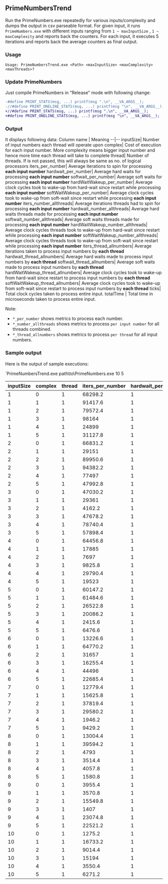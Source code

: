 ## PrimeNumbersTrend

Run the PrimeNumbers.exe repeatedly for various inputs/complexity and dumps the output in csv parseable format. For given input, it runs `PrimeNumbers.exe` with different inputs ranging from `1 ~ maxInputSize` , `1 ~ maxComplexity` and reports back the counters. For each input, it executes 5 iterations and reports back the average counters as final output.

### Usage

```
Usage: PrimeNumbersTrend.exe <Path> <maxInputSize> <maxComplexity> <maxThreads>?
```

### Update PrimeNumbers
Just compile PrimeNumbers in "Release" mode with following change:

```diff
-#define PRINT_STATS(msg, ...) printf(msg ".\n", __VA_ARGS__);
-//#define PRINT_ONELINE_STATS(msg, ...) printf(msg "\n", __VA_ARGS__);
+//#define PRINT_STATS(msg, ...) printf(msg ".\n", __VA_ARGS__);
+#define PRINT_ONELINE_STATS(msg, ...) printf(msg "\n", __VA_ARGS__);
```

### Output

It displays following data:
Column name | Meaning
--|--
inputSize| Number of input numbers each thread will operate upon
complex| Cost of execution for each input number. More complexity means bigger input number and hence more time each thread will take to complete
thread| Number of threads. If <maxThreads> is not passed, this will always be same as no. of logical processors
iters_per_number| Average iterations to spin for processing **each input number**
hardwait_per_number| Average hard waits for processing **each input number**
softwait_per_number| Average soft waits for processing **each input number**
hardWaitWakeup_per_number| Average clock cycles took to wake-up from hard-wait since restart while processing **each input number**
softWaitWakeup_per_number| Average clock cycles took to wake-up from soft-wait since restart while processing **each input number**
iters_number_allthreads| Average iterations threads had to spin for processing **each input number**
hardwait_number_allthreads| Average hard waits threads made for processing **each input number**
softwait_number_allthreads| Average soft waits threads made for processing **each input number**
hardWaitWakeup_number_allthreads| Average clock cycles threads took to wake-up from hard-wait since restart while processing **each input number**
softWaitWakeup_number_allthreads| Average clock cycles threads took to wake-up from soft-wait since restart while processing **each input number**
iters_thread_allnumbers| Average iterations taken to process input numbers by **each thread**
hardwait_thread_allnumbers| Average hard waits made to process input numbers by **each thread**
softwait_thread_allnumbers| Average soft waits made to process input numbers by **each thread**
hardWaitWakeup_thread_allnumbers| Average clock cycles took to wake-up from hard-wait since restart to process input numbers by **each thread**
softWaitWakeup_thread_allnumbers| Average clock cycles took to wake-up from soft-wait since restart to process input numbers by **each thread**
ticks| Total clock cycles taken to process entire input.
totalTime | Total time in microseconds taken to process entire input.

Note:
- `*_per_number` shows metrics to process each number.
- `*_number_allthreads` shows metrics to process `per input number` for all threads combined.
- `*_thread_allnumbers` shows metrics to process `per thread` for all input numbers.


### Sample output

Here is the output of sample executions:

`PrimeNumbersTrend.exe path\to\PrimeNumbers.exe 10 5

inputSize|complex|thread|iters_per_number|hardwait_per_number|softwait_per_number|hardWaitWakeup_per_number|softWaitWakeup_per_number|iters_number_allthreads|hardwait_number_allthreads|softwait_number_allthreads|hardWaitWakeup_number_allthreads|softWaitWakeup_number_allthreads|iters_thread_allnumbers|hardwait_thread_allnumbers|softwait_thread_allnumbers|hardWaitWakeup_thread_allnumbers|softWaitWakeup_thread_allnumbers|ticks|totalTime
--|--|--|--|--|--|--|--|--|--|--|--|--|--|--|--|--|--|--|--|
1|0|1|68298.2|1|1.6|4422.6|4563.4|1365954.2|2.8|19.2|88439.6|91261.2|68298.2|1|1.6|4422.6|4563.4|11044842.2|2988.2
1|1|1|91417.6|1|1.2|3255.2|3383.8|1828340.8|2.8|19.2|65089.8|67666.6|91417.6|1|1.2|3255.2|3383.8|13453957.6|3640.2
1|2|1|79572.4|1|1.2|6927.8|7067.2|1591437.4|4.6|17.2|138548.6|141337.4|79572.4|1|1.2|6927.8|7067.2|13861401.4|3750.2
1|3|1|98164|1|1|6244.6|6378.6|1963267|3.4|18|124882.6|127564.6|98164|1|1|6244.6|6378.6|16171750.2|4375.6
1|4|1|24899|1|2|398.2|517|497970.8|1|21|7958.6|10332.6|24899|1|2|398.2|517|5020018.6|1358.2
1|5|1|31127.8|1|1.8|415.8|552|622547|1|20.8|8308.4|11032.8|31127.8|1|1.8|415.8|552|6064671.2|1640.6
2|0|1|66831.2|1|1.4|270561.6|270658.2|1336611.8|2.8|18.6|5411220.2|5413154.2|133661.8|1|2.4|541122.4|541316|19708316.2|5334.2
2|1|1|29151|1|1.6|1443.2|1572.4|583009.2|1.2|20.6|28853.4|31439.6|58301.4|1|2.6|2885.8|3144.4|9363153|2533.2
2|2|1|89950.6|1|1|314895|315021.8|1799000.6|5|15.8|6297891|6300430|179900.6|1|2|629789.6|630043.4|25648959.4|6939.4
2|3|1|94382.2|1|1|268108.8|268260.4|1887636.4|3.8|17.6|5362169.6|5365201|188764.2|1|2|536217.4|536520.6|26364465.8|7133.8
2|4|1|77497|1|1|166806.2|166919|1549932.2|1.8|19.6|3336113.8|3338368.8|154993.6|1|2|333611.8|333837.4|21931410.6|5933.8
2|5|1|47992.8|1|1.6|158594.2|158699.6|959846.6|3.4|18.2|3171875.4|3173983.4|95985.2|1|2.6|317188|317398.8|14737711.4|3987.4
3|0|1|47030.2|1|1.4|162226.4|162351|940594.2|1.8|19.8|3244516|3247012.2|141089.4|1|3.4|486677.8|487052.4|19691087.8|5327.4
3|1|1|29361|1|1.6|82536.6|82664.8|587210|1.6|20.2|1650719|1653285.8|88081.8|1|3.6|247608.4|247993.2|13268721.4|3590
3|2|1|4162.2|1|2|351.4|474|83238.2|1|21|7019|9470.2|12486.2|1|4|1053.2|1421|3425800|926.8
3|3|1|47678.2|1|1.4|307357.6|307474.6|953552.6|3.2|18.2|6147147.2|6149485.8|143033.4|1|3.4|922072.6|922423.4|20703727.8|5601.6
3|4|1|78740.4|1|1.2|410160.2|410281.8|1574803.8|4.8|16.8|8203195.2|8205629.6|236221|1.2|3|1230479.8|1230844.8|32762759.8|8864.4
3|5|1|57898.4|1|1.2|315742.8|315869.8|1157957.8|4.2|17.4|6314842.8|6317389|173694.2|1|3.2|947227|947608.8|24372117.4|6594
4|0|1|64456.8|1|1.2|356299.4|356422.6|1289124.4|4.4|16.8|7125978.2|7128447.2|257825.4|1.6|3.6|1425196|1425689.8|35501743|9605.4
4|1|1|17885|1|1.8|37384.2|37467.4|357689.6|1.2|20.8|747671.6|749338.2|71538.4|1|4.8|149534.8|149868|10631350.8|2876.2
4|2|1|7697|1|2|360.4|474|153930.4|1|21|7199.6|9468.6|30786.6|1|5|1440.4|1894.2|5697624|1541.4
4|3|1|9825.8|1|1.8|12744.8|12879.8|196502.6|1|20.8|254886.2|257586.4|39301|1|4.8|50977.8|51517.6|6897421.2|1865.8
4|4|1|29790.4|1|1.6|168083|168197.8|595797.4|3.2|18.6|3361652.4|3363943.4|119159.6|1.2|4.4|672330.8|672789|26974745|7298.4
4|5|1|19523|1|1.6|42286.6|42400.2|390447.4|1.6|20.2|845723.4|847994|78090|1|4.6|169145|169599.2|11806945.4|3194.4
5|0|1|60147.2|1|1|281721|281829.6|1202933.8|3.2|17.8|5634412.2|5636581|300733.8|1.2|4.8|1408603.4|1409145.8|40415087|10934.6
5|1|1|61484.6|1|1.2|316159.2|316285|1229682.4|4|17.6|6323172|6325689|307421|1.4|5|1580793.4|1581422.6|41616913|11259.8
5|2|1|26522.8|1|1.6|136451.6|136571.2|530447.2|2.2|19.4|2729018.8|2731412.6|132612.2|1.2|5.4|682255|682853.4|19446384.6|5261.4
5|3|1|20086.2|1|1.8|154746|154864.6|401709|1.8|20.2|3094910|3097286.8|100427.4|1.2|5.8|773728|774321.8|14875108.8|4024.6
5|4|1|2415.6|1|2|339.8|451|48303|1|21|6780.4|9012|12076.2|1|6|1695.6|2253.2|3339380.2|903.2
5|5|1|6476.6|1|1.8|952|1042.8|129519.2|1.2|20.6|19030.2|20845.4|32380|1|5.8|4758|5211.8|5967558.2|1614.4
6|0|1|13226.6|1|1.6|37580.4|37570.6|264522.8|1.4|20.2|751595|751402.8|79357.2|1|6.6|225479|225421.2|11951839.6|3233.6
6|1|1|64770.2|1|1|316465.6|316590.2|1295398|4|17.4|6329300.2|6331791.8|388619.8|1.6|5.4|1898790.6|1899538|52540886.2|14215.6
6|2|1|31657|1|1.2|189680|189798|633133|2|19.6|3793590|3795950|189940.2|1.2|6|1138077.2|1138785.2|26858142.2|7266.8
6|3|1|16255.4|1|1.4|21771.4|21896.6|325093.8|1|20.4|435415.8|437922.8|97528.6|1|6.4|130625.2|131377.2|14009421.8|3790.4
6|4|1|44496|1|1.2|251773.2|251894.4|889914.4|2.8|18.4|5035453.6|5037880.2|266974.4|1.4|5.8|1510636.6|1511364.4|35991083.2|9737.8
6|5|1|22685.4|1|1.4|98720.4|98844.4|453698.2|1.4|20|1974401|1976874|136110|1|6.4|592320.6|593062.6|19303520.8|5222.8
7|0|1|12779.4|1|1.8|46962.2|47073.2|255578.6|1.4|20.4|939231.6|941452|89452.8|1|7.8|328731.4|329508.4|13193312.8|3569.8
7|1|1|15625.8|1|1.6|54763.8|54876.8|312510.6|1.6|20|1095262.4|1097524|109378.8|1.2|7.4|383342|384133.6|15929433.6|4309.8
7|2|1|37819.4|1|1.4|209728.4|209834.6|756378.4|2.6|18.8|4194561.4|4196685.2|264732.6|1.4|7|1468097|1468840|35933955.2|9722.4
7|3|1|29580.2|1|1.6|140349.8|140434.8|591594.8|2.6|19|2806988.2|2808686|207058.4|1.6|7.2|982446.2|983040.4|28775645|7785.6
7|4|1|1946.2|1|2|428.8|552.8|38914.4|1|21|8563.4|11041.4|13620.4|1|8|2997.4|3864.8|3772960|1020.8
7|5|1|9429.2|1|1.6|11267.6|11387.4|188571|1|20.6|225337|227736.6|66000.2|1|7.6|78868.2|79708.2|10182059.2|2754.8
8|0|1|13004.4|1|1.8|67169.4|67279.8|260074.4|1.6|20.2|1343380.6|1345586|104030.2|1.2|8.6|537352.6|538234.6|15263077.6|4129.6
8|1|1|39594.2|1|1|245835.6|245926.8|791874.4|2.8|18.4|4916701.4|4918522|316750|1.4|7.6|1966681|1967409|43318852.6|11720.2
8|2|1|4793|1|2|339.6|454.8|95845.8|1|21|6779.6|9083.8|38338.6|1|9|2712|3633.8|6726628|1820
8|3|1|3514.4|1|2|323.4|451|70279.4|1|21|6457.6|9011|28112.2|1|9|2583.4|3604.4|5365948.4|1451.8
8|4|1|4057.8|1|1.8|559.4|666|81146.6|1|20.8|11176.8|13306.6|32459.2|1|8.8|4471|5323|5935235|1605.6
8|5|1|1580.8|1|2|331.2|447.2|31605.8|1|21|6615|8936.4|12642.6|1|9|2646.4|3575|3451194|933.4
9|0|1|3955.4|1|2|13112.6|13212|79099.8|1|21|262246.4|264228.8|35595.2|1|10|118011|118903.4|6318464.2|1709.4
9|1|1|3570.8|1|1.8|374.4|476.8|71404.2|1|20.8|7474.8|9530|32132|1|9.8|3364|4288.6|5675486.8|1535.6
9|2|1|15549.8|1|1.6|106586.8|106708.6|310992.2|1.4|20.2|2131725.4|2134162.4|139946.4|1|9.6|959276.6|960373.4|20085208.6|5434.6
9|3|1|1407|1|2|322.2|442.8|28131.2|1|21|6435.6|8847.2|12659.2|1|10|2896|3981.6|3430509|928.2
9|4|1|23074.8|1|1.6|128175|128287.2|461487.4|1.8|19.8|2563488.6|2565732.4|207669.6|1.4|9.2|1153570.2|1154580|28682501|7760.2
9|5|1|22521.2|1|1.6|203377.6|203422.8|450417.4|1.8|19.8|4067539.8|4068450.2|202688|1.4|9.2|1830393.2|1830802.8|29409303.4|7956.8
10|0|1|1275.2|1|2|398.6|479.2|25495.2|1|21|7963.6|9577.2|12747.8|1|11|3982|4788.8|3495547|945.6
10|1|1|16733.2|1|1.4|77850.4|77971.4|334654.6|1.2|20.4|1556994.8|1559424.6|167327.6|1|10.4|778497.6|779712.4|23309959.4|6306.8
10|2|1|9014.4|1|1.6|28103.4|29354.6|180274.4|1.2|20.4|562055.8|587084.6|90137.6|1|10.6|281028.2|293542.6|13513847|3656.2
10|3|1|15194|1|1.8|94734.6|94861.4|303871.8|1.8|20|1894682.4|1897218|151936.2|1.4|10.4|947341.6|948609|22076048.4|5972.8
10|4|1|3550.4|1|1.8|2837.6|2932|71003|1|20.8|56743|58632.2|35501.8|1|10.8|28371.6|29316.4|6300685.6|1704.6
10|5|1|6271.2|1|1.8|37390|37471|125414|1.2|20.6|747788.2|749411.6|62707.2|1|10.8|373894.4|374706|9877865.2|2672.6